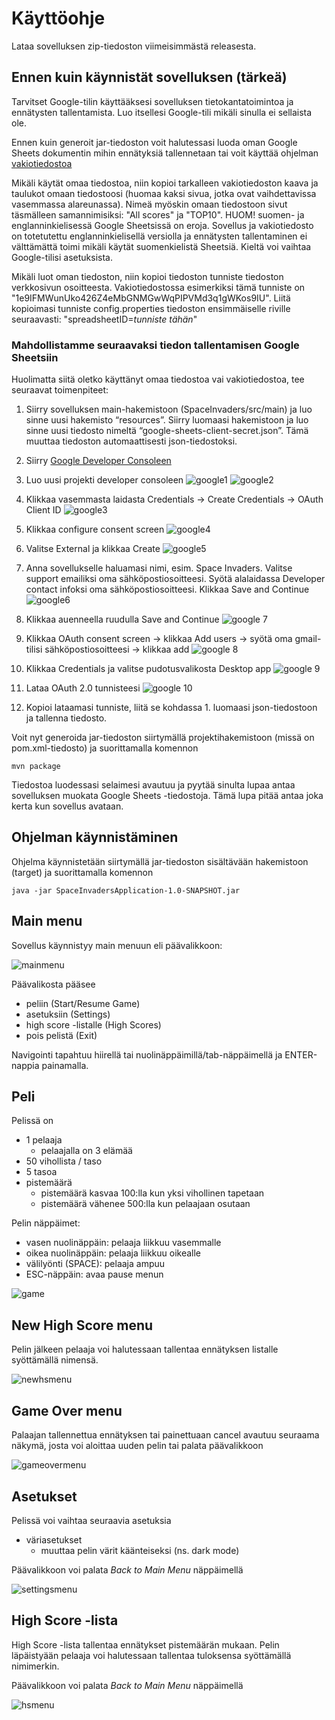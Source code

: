 # Käyttöohje

Lataa sovelluksen zip-tiedoston viimeisimmästä releasesta.

## Ennen kuin käynnistät sovelluksen (tärkeä)

Tarvitset Google-tilin käyttääksesi sovelluksen tietokantatoimintoa ja ennätysten tallentamista. Luo itsellesi Google-tili mikäli sinulla ei sellaista ole.

Ennen kuin generoit jar-tiedoston voit halutessasi luoda oman Google Sheets dokumentin mihin ennätyksiä tallennetaan tai voit käyttää ohjelman [vakiotiedostoa](https://docs.google.com/spreadsheets/d/1e9IFMWunUko426Z4eMbGNMGwWqPIPVMd3q1gWKos9IU/edit#gid=0)

Mikäli käytät omaa tiedostoa, niin kopioi tarkalleen vakiotiedoston kaava ja taulukot omaan tiedostoosi (huomaa kaksi sivua, jotka ovat vaihdettavissa vasemmassa alareunassa). Nimeä myöskin omaan tiedostoon sivut täsmälleen samannimisiksi: "All scores" ja "TOP10". HUOM! suomen- ja englanninkielisessä Google Sheetsissä on eroja. Sovellus ja vakiotiedosto on totetutettu englanninkielisellä versiolla ja ennätysten tallentaminen ei välttämättä toimi mikäli käytät suomenkielistä Sheetsiä. Kieltä voi vaihtaa Google-tilisi asetuksista.

Mikäli luot oman tiedoston, niin kopioi tiedoston tunniste tiedoston verkkosivun osoitteesta. Vakiotiedostossa esimerkiksi tämä tunniste on "1e9IFMWunUko426Z4eMbGNMGwWqPIPVMd3q1gWKos9IU". Liitä kopioimasi tunniste config.properties tiedoston ensimmäiselle riville seuraavasti: "spreadsheetID=_tunniste tähän_"

### Mahdollistamme seuraavaksi tiedon tallentamisen Google Sheetsiin

Huolimatta siitä oletko käyttänyt omaa tiedostoa vai vakiotiedostoa, tee seuraavat toimenpiteet:

1. Siirry sovelluksen main-hakemistoon (SpaceInvaders/src/main) ja luo sinne uusi hakemisto “resources”. Siirry luomaasi hakemistoon ja luo sinne uusi tiedosto nimeltä “google-sheets-client-secret.json”. Tämä muuttaa tiedoston automaattisesti json-tiedostoksi.

2. Siirry [Google Developer Consoleen](https://console.cloud.google.com/home/)

3. Luo uusi projekti developer consoleen
![google1](https://user-images.githubusercontent.com/46067482/118406321-3a995e00-b684-11eb-829b-be74adb9897d.png)
![google2](https://user-images.githubusercontent.com/46067482/118406333-50a71e80-b684-11eb-975a-c635eb847050.png)

4. Klikkaa vasemmasta laidasta Credentials -> Create Credentials -> OAuth Client ID
![google3](https://user-images.githubusercontent.com/46067482/118406342-5e5ca400-b684-11eb-9afc-08bc778b8ab5.png)

5. Klikkaa configure consent screen
![google4](https://user-images.githubusercontent.com/46067482/118406379-83511700-b684-11eb-8c76-c0ace5e3aac1.png)

6. Valitse External ja klikkaa Create
![google5](https://user-images.githubusercontent.com/46067482/118406399-9663e700-b684-11eb-80bf-33c4ff6149a4.png)

7. Anna sovellukselle haluamasi nimi, esim. Space Invaders. Valitse support emailiksi oma sähköpostiosoitteesi. Syötä alalaidassa Developer contact infoksi oma sähköpostiosoitteesi. Klikkaa Save and Continue
![google6](https://user-images.githubusercontent.com/46067482/118406408-a54a9980-b684-11eb-824a-d9bad95d2ec9.png)

8. Klikkaa auenneella ruudulla Save and Continue
![google 7](https://user-images.githubusercontent.com/46067482/118406442-ce6b2a00-b684-11eb-8f67-08f02cc8d618.png)

9. Klikkaa OAuth consent screen -> klikkaa Add users -> syötä oma gmail-tilisi sähköpostiosoitteesi -> klikkaa add
![google 8](https://user-images.githubusercontent.com/46067482/118406524-f9557e00-b684-11eb-83e9-ac4bbb27a275.png)

10. Klikkaa Credentials ja valitse pudotusvalikosta Desktop app
![google 9](https://user-images.githubusercontent.com/46067482/118406626-3cafec80-b685-11eb-9bb1-8b80eac04dfa.png)

11. Lataa OAuth 2.0 tunnisteesi
![google 10](https://user-images.githubusercontent.com/46067482/118406638-4cc7cc00-b685-11eb-82a5-738745f45816.png)

12. Kopioi lataamasi tunniste, liitä se kohdassa 1. luomaasi json-tiedostoon ja tallenna tiedosto.

Voit nyt generoida jar-tiedoston siirtymällä projektihakemistoon (missä on pom.xml-tiedosto) ja suorittamalla komennon

```
mvn package
```
Tiedostoa luodessasi selaimesi avautuu ja pyytää sinulta lupaa antaa sovelluksen muokata Google Sheets -tiedostoja. Tämä lupa pitää antaa joka kerta kun sovellus avataan.


## Ohjelman käynnistäminen

Ohjelma käynnistetään siirtymällä jar-tiedoston sisältävään hakemistoon (target) ja suorittamalla komennon

```
java -jar SpaceInvadersApplication-1.0-SNAPSHOT.jar
```

## Main menu

Sovellus käynnistyy main menuun eli päävalikkoon:

![mainmenu](https://user-images.githubusercontent.com/46067482/118407039-6f5ae480-b687-11eb-9e3a-d299558d43ad.png)

Päävalikosta pääsee
- peliin (Start/Resume Game)
- asetuksiin (Settings)
- high score -listalle (High Scores)
- pois pelistä (Exit)

Navigointi tapahtuu hiirellä tai nuolinäppäimillä/tab-näppäimellä ja ENTER-nappia painamalla.

## Peli

Pelissä on
- 1 pelaaja
  - pelaajalla on 3 elämää
- 50 vihollista / taso
- 5 tasoa
- pistemäärä
  - pistemäärä kasvaa 100:lla kun yksi vihollinen tapetaan 
  - pistemäärä vähenee 500:lla kun pelaajaan osutaan

Pelin näppäimet:
- vasen nuolinäppäin: pelaaja liikkuu vasemmalle
- oikea nuolinäppäin: pelaaja liikkuu oikealle 
- välilyönti (SPACE): pelaaja ampuu
- ESC-näppäin: avaa pause menun

![game](https://user-images.githubusercontent.com/46067482/118407078-aaf5ae80-b687-11eb-9343-d816b913988e.png)

## New High Score menu
Pelin jälkeen pelaaja voi halutessaan tallentaa ennätyksen listalle syöttämällä nimensä.

![newhsmenu](https://user-images.githubusercontent.com/46067482/118407121-e2645b00-b687-11eb-8d3c-790535c633bf.png)

## Game Over menu
Palaajan tallennettua ennätyksen tai painettuaan cancel avautuu seuraama näkymä, josta voi aloittaa uuden pelin tai palata päävalikkoon

![gameovermenu](https://user-images.githubusercontent.com/46067482/118407135-f60fc180-b687-11eb-88ae-c230290d34c9.png)

## Asetukset

Pelissä voi vaihtaa seuraavia asetuksia
- väriasetukset
  - muuttaa pelin värit käänteiseksi (ns. dark mode)

Päävalikkoon voi palata _Back to Main Menu_ näppäimellä

![settingsmenu](https://user-images.githubusercontent.com/46067482/118407084-b648da00-b687-11eb-81c3-8726ee82a0e3.png)

## High Score -lista

High Score -lista tallentaa ennätykset pistemäärän mukaan. Pelin läpäistyään pelaaja voi halutessaan tallentaa tuloksensa syöttämällä nimimerkin.

Päävalikkoon voi palata _Back to Main Menu_ näppäimellä

![hsmenu](https://user-images.githubusercontent.com/46067482/118407094-bea11500-b687-11eb-98f6-0cecb4ea139b.png)

